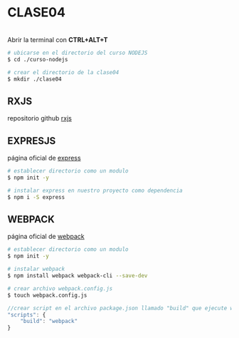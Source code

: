 # CLASE04
<br>
Abrir la terminal con <strong>CTRL+ALT+T</strong>

```sh
# ubicarse en el directorio del curso NODEJS
$ cd ./curso-nodejs

# crear el directorio de la clase04
$ mkdir ./clase04
```

## RXJS

repositorio github [rxjs](https://github.com/Reactive-Extensions/RxJS)

## EXPRESJS
página oficial de [express](http://expressjs.com)

```sh
# establecer directorio como un modulo
$ npm init -y

# instalar express en nuestro proyecto como dependencia
$ npm i -S express
```

## WEBPACK
página oficial de [webpack](https://webpack.js.org/)

```sh
# establecer directorio como un modulo
$ npm init -y

# instalar webpack
$ npm install webpack webpack-cli --save-dev

# crear archivo webpack.config.js
$ touch webpack.config.js
```
```js
//crear script en el archivo package.json llamado "build" que ejecute webpack
"scripts": {
    "build": "webpack"
}
```